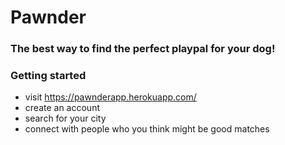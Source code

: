 # Pawnder

### The best way to find the perfect playpal for your dog!

### Getting started
- visit https://pawnderapp.herokuapp.com/
- create an account
- search for your city
- connect with people who you think might be good matches
